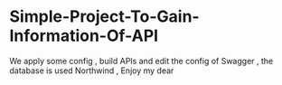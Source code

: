# Simple-Project-To-Gain-Information-Of-API 
We apply some config , build APIs and edit the config of Swagger , the database is used Northwind , Enjoy my dear 
